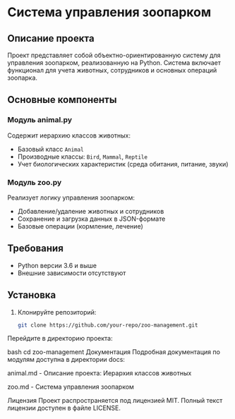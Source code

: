 # Система управления зоопарком

## Описание проекта
Проект представляет собой объектно-ориентированную систему для управления зоопарком, реализованную на Python. Система включает функционал для учета животных, сотрудников и основных операций зоопарка.

## Основные компоненты

### Модуль animal.py
Содержит иерархию классов животных:
- Базовый класс `Animal`
- Производные классы: `Bird`, `Mammal`, `Reptile`
- Учет биологических характеристик (среда обитания, питание, звуки)

### Модуль zoo.py
Реализует логику управления зоопарком:
- Добавление/удаление животных и сотрудников
- Сохранение и загрузка данных в JSON-формате
- Базовые операции (кормление, лечение)

## Требования
- Python версии 3.6 и выше
- Внешние зависимости отсутствуют

## Установка
1. Клонируйте репозиторий:
   ```bash
   git clone https://github.com/your-repo/zoo-management.git
Перейдите в директорию проекта:

bash
cd zoo-management
Документация
Подробная документация по модулям доступна в директории docs:

animal.md - Описание проекта: Иерархия классов животных

zoo.md - Система управления зоопарком

Лицензия
Проект распространяется под лицензией MIT. Полный текст лицензии доступен в файле LICENSE.
